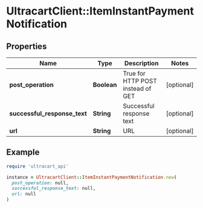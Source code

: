 # UltracartClient::ItemInstantPaymentNotification

## Properties

| Name | Type | Description | Notes |
| ---- | ---- | ----------- | ----- |
| **post_operation** | **Boolean** | True for HTTP POST instead of GET | [optional] |
| **successful_response_text** | **String** | Successful response text | [optional] |
| **url** | **String** | URL | [optional] |

## Example

```ruby
require 'ultracart_api'

instance = UltracartClient::ItemInstantPaymentNotification.new(
  post_operation: null,
  successful_response_text: null,
  url: null
)
```

